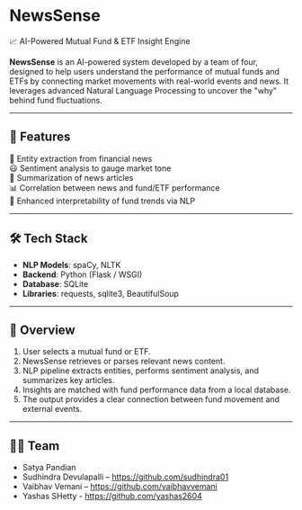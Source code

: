 # NewsSense

📈 AI-Powered Mutual Fund & ETF Insight Engine

**NewsSense** is an AI-powered system developed by a team of four, designed to help users understand the performance of mutual funds and ETFs by connecting market movements with real-world events and news. It leverages advanced Natural Language Processing to uncover the "why" behind fund fluctuations.

---

## 🚀 Features

🧠 Entity extraction from financial news  
😃 Sentiment analysis to gauge market tone  
📰 Summarization of news articles  
📊 Correlation between news and fund/ETF performance  
🔎 Enhanced interpretability of fund trends via NLP

---

## 🛠️ Tech Stack

- **NLP Models**: spaCy, NLTK
- **Backend**: Python (Flask / WSGI)
- **Database**: SQLite
- **Libraries**: requests, sqlite3, BeautifulSoup

---

## 📸 Overview

1. User selects a mutual fund or ETF.
2. NewsSense retrieves or parses relevant news content.
3. NLP pipeline extracts entities, performs sentiment analysis, and summarizes key articles.
4. Insights are matched with fund performance data from a local database.
5. The output provides a clear connection between fund movement and external events.

---

## 🧑‍💻 Team

- Satya Pandian  
- Sudhindra Devulapalli – https://github.com/sudhindra01 
- Vaibhav Vemani – https://github.com/vaibhavvemani
- Yashas SHetty - https://github.com/yashas2604
